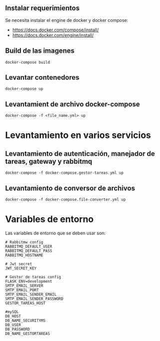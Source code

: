 ## Instalar requerimientos
Se necesita instalar el engine de docker y docker compose:
* https://docs.docker.com/compose/install/
* https://docs.docker.com/engine/install/

## Build de las imagenes

```
docker-compose build
```

## Levantar contenedores

```
docker-compose up
```

## Levantamient de archivo docker-compose 

```
docker-compose -f <file_name.yml> up
```

# Levantamiento en varios servicios

## Levantamiento de autenticación, manejador de tareas, gateway y rabbitmq

```
docker-compose -f docker-compose.gestor-tareas.yml up
```

## Levantamiento de conversor de archivos

```
docker-compose -f docker-compose.file-converter.yml up
```

# Variables de entorno

Las variables de entorno que se deben usar son:

```
# Rabbitmw config
RABBITMQ_DEFAULT_USER
RABBITMQ_DEFAULT_PASS
RABBITMQ_HOSTNAME

# Jwt secret
JWT_SECRET_KEY

# Gestor de tareas config
FLASK_ENV=development
SMTP_EMAIL_SERVER
SMTP_EMAIL_PORT
SMTP_EMAIL_SENDER_EMAIL
SMTP_EMAIL_SENDER_PASSWORD
GESTOR_TAREAS_HOST

#mySQL
DB_HOST
DB_NAME_SECURITYMS
DB_USER
DB_PASSWORD
DB_NAME_GESTORTAREAS
```